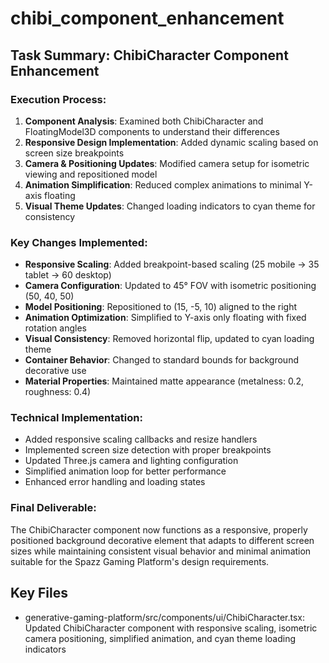 # chibi_component_enhancement

## Task Summary: ChibiCharacter Component Enhancement

### Execution Process:
1. **Component Analysis**: Examined both ChibiCharacter and FloatingModel3D components to understand their differences
2. **Responsive Design Implementation**: Added dynamic scaling based on screen size breakpoints
3. **Camera & Positioning Updates**: Modified camera setup for isometric viewing and repositioned model
4. **Animation Simplification**: Reduced complex animations to minimal Y-axis floating
5. **Visual Theme Updates**: Changed loading indicators to cyan theme for consistency

### Key Changes Implemented:
- **Responsive Scaling**: Added breakpoint-based scaling (25 mobile → 35 tablet → 60 desktop)
- **Camera Configuration**: Updated to 45° FOV with isometric positioning (50, 40, 50)
- **Model Positioning**: Repositioned to (15, -5, 10) aligned to the right
- **Animation Optimization**: Simplified to Y-axis only floating with fixed rotation angles
- **Visual Consistency**: Removed horizontal flip, updated to cyan loading theme
- **Container Behavior**: Changed to standard bounds for background decorative use
- **Material Properties**: Maintained matte appearance (metalness: 0.2, roughness: 0.4)

### Technical Implementation:
- Added responsive scaling callbacks and resize handlers
- Implemented screen size detection with proper breakpoints
- Updated Three.js camera and lighting configuration
- Simplified animation loop for better performance
- Enhanced error handling and loading states

### Final Deliverable:
The ChibiCharacter component now functions as a responsive, properly positioned background decorative element that adapts to different screen sizes while maintaining consistent visual behavior and minimal animation suitable for the Spazz Gaming Platform's design requirements.

## Key Files

- generative-gaming-platform/src/components/ui/ChibiCharacter.tsx: Updated ChibiCharacter component with responsive scaling, isometric camera positioning, simplified animation, and cyan theme loading indicators
